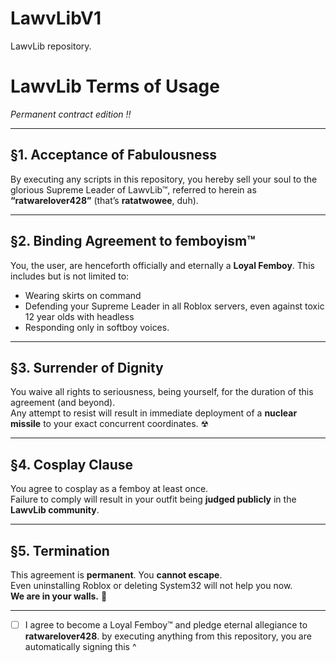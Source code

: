 # LawvLibV1
LawvLib repository.

#  LawvLib Terms of Usage  
*Permanent contract edition !!*

---

## §1. Acceptance of Fabulousness  
By executing any scripts in this repository, you hereby sell your soul to the glorious Supreme Leader of LawvLib™, referred to herein as **“ratwarelover428”** (that’s **ratatwowee**, duh).

---

## §2. Binding Agreement to femboyism™  
You, the user, are henceforth officially and eternally a **Loyal Femboy**. This includes but is not limited to:

- Wearing skirts on command  
- Defending your Supreme Leader in all Roblox servers, even against toxic 12 year olds with headless  
- Responding only in softboy voices.

---

## §3. Surrender of Dignity  
You waive all rights to seriousness, being yourself, for the duration of this agreement (and beyond).  
Any attempt to resist will result in immediate deployment of a **nuclear missile** to your exact concurrent coordinates. ☢

---

## §4. Cosplay Clause  
You agree to cosplay as a femboy at least once.  
Failure to comply will result in your outfit being **judged publicly** in the **LawvLib community**.

---

## §5. Termination  
This agreement is **permanent**. You **cannot escape**.  
Even uninstalling Roblox or deleting System32 will not help you now.  
**We are in your walls.** 💖

---

- [ ] I agree to become a Loyal Femboy™ and pledge eternal allegiance to **ratwarelover428**.
by executing anything from this repository, you are automatically signing this ^
